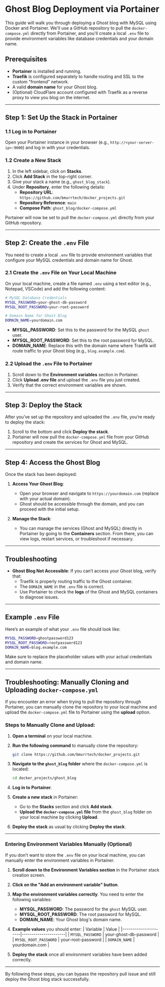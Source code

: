 
# Ghost Blog Deployment via Portainer

This guide will walk you through deploying a Ghost blog with MySQL using Docker and Portainer. We'll use a GitHub repository to pull the `docker-compose.yml` directly from Portainer, and you'll create a local `.env` file to provide environment variables like database credentials and your domain name.

## Prerequisites

- **Portainer** is installed and running.
- **Traefik** is configured separately to handle routing and SSL to the custom "frontend" network.
- A valid **domain name** for your Ghost blog.
- (Optional) CloudFlare account configured with Traefik as a reverse proxy to view you blog on the internet.

---

## Step 1: Set Up the Stack in Portainer

### 1.1 Log in to Portainer

Open your Portainer instance in your browser (e.g., `http://<your-server-ip>:9000`) and log in with your credentials.

### 1.2 Create a New Stack

1. In the left sidebar, click on **Stacks**.
2. Click **Add Stack** in the top-right corner.
3. Give your stack a name (e.g., `ghost_blog_stack`).
4. Under **Repository**, enter the following details:
    - **Repository URL**: `https://github.com/bmurrtech/docker_projects.git`
    - **Repository Reference**: `main`
    - **Compose Path**: `ghost_blog/docker-compose.yml`

Portainer will now be set to pull the `docker-compose.yml` directly from your GitHub repository.

---

## Step 2: Create the `.env` File

You need to create a local `.env` file to provide environment variables that configure your MySQL credentials and domain name for Ghost.

### 2.1 Create the `.env` File on Your Local Machine

On your local machine, create a file named `.env` using a text editor (e.g., Notepad, VSCode) and add the following content:

```bash
# MySQL Database Credentials
MYSQL_PASSWORD=your-ghost-db-password
MYSQL_ROOT_PASSWORD=your-root-password

# Domain Name for Ghost Blog
DOMAIN_NAME=yourdomain.com
```

- **MYSQL_PASSWORD**: Set this to the password for the MySQL `ghost` user.
- **MYSQL_ROOT_PASSWORD**: Set this to the root password for MySQL.
- **DOMAIN_NAME**: Replace this with the domain name where Traefik will route traffic to your Ghost blog (e.g., `blog.example.com`).

### 2.2 Upload the `.env` File to Portainer

1. Scroll down to the **Environment variables** section in Portainer.
2. Click **Upload .env file** and upload the `.env` file you just created.
3. Verify that the correct environment variables are shown.

---

## Step 3: Deploy the Stack

After you’ve set up the repository and uploaded the `.env` file, you’re ready to deploy the stack:

1. Scroll to the bottom and click **Deploy the stack**.
2. Portainer will now pull the `docker-compose.yml` file from your GitHub repository and create the services for Ghost and MySQL.

---

## Step 4: Access the Ghost Blog

Once the stack has been deployed:

1. **Access Your Ghost Blog**:
   - Open your browser and navigate to `https://yourdomain.com` (replace with your actual domain).
   - Ghost should be accessible through the domain, and you can proceed with the initial setup.

2. **Manage the Stack**:
   - You can manage the services (Ghost and MySQL) directly in Portainer by going to the **Containers** section. From there, you can view logs, restart services, or troubleshoot if necessary.

---

## Troubleshooting

- **Ghost Blog Not Accessible**: If you can’t access your Ghost blog, verify that:
  - Traefik is properly routing traffic to the Ghost container.
  - The `DOMAIN_NAME` in the `.env` file is correct.
  - Use Portainer to check the **logs** of the Ghost and MySQL containers to diagnose issues.

---

## Example `.env` File

Here’s an example of what your `.env` file should look like:

```bash
MYSQL_PASSWORD=ghostpassword123
MYSQL_ROOT_PASSWORD=rootpassword123
DOMAIN_NAME=blog.example.com
```

Make sure to replace the placeholder values with your actual credentials and domain name.

---


## Troubleshooting: Manually Cloning and Uploading `docker-compose.yml`

If you encounter an error when trying to pull the repository through Portainer, you can manually clone the repository to your local machine and upload the `docker-compose.yml` file to Portainer using the **upload** option.

### Steps to Manually Clone and Upload:

1. **Open a terminal** on your local machine.

2. **Run the following command** to manually clone the repository:
   ```bash
   git clone https://github.com/bmurrtech/docker_projects.git
   ```

3. **Navigate to the `ghost_blog` folder** where the `docker-compose.yml` is located:
   ```bash
   cd docker_projects/ghost_blog
   ```

4. **Log in to Portainer**.

5. **Create a new stack** in Portainer:
   - Go to the **Stacks** section and click **Add stack**.
   - **Upload the `docker-compose.yml` file** from the `ghost_blog` folder on your local machine by clicking **Upload**.

6. **Deploy the stack** as usual by clicking **Deploy the stack**.

---

### Entering Environment Variables Manually (Optional)

If you don’t want to store the `.env` file on your local machine, you can manually enter the environment variables in Portainer.

1. **Scroll down to the Environment Variables section** in the Portainer stack creation screen.

2. **Click on the "Add an environment variable" button**.

3. **Map the environment variables correctly**. You need to enter the following variables:
   - **MYSQL_PASSWORD**: The password for the `ghost` MySQL user.
   - **MYSQL_ROOT_PASSWORD**: The root password for MySQL.
   - **DOMAIN_NAME**: Your Ghost blog's domain name.

4. **Example values** you should enter:
   | Variable             | Value                |
   |----------------------|----------------------|
   | `MYSQL_PASSWORD`      | your-ghost-db-password |
   | `MYSQL_ROOT_PASSWORD` | your-root-password   |
   | `DOMAIN_NAME`         | yourdomain.com       |

5. **Deploy the stack** once all environment variables have been added correctly.

---

By following these steps, you can bypass the repository pull issue and still deploy the Ghost blog stack successfully.
